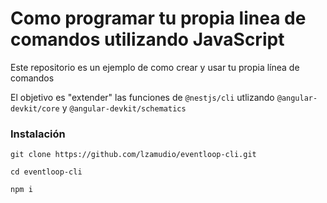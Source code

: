 # Como programar tu propia linea de comandos utilizando JavaScript

Este repositorio es un ejemplo de como crear y usar tu propia línea de comandos

El objetivo es "extender" las funciones de `@nestjs/cli` utlizando `@angular-devkit/core` y `@angular-devkit/schematics`


### Instalación

```
git clone https://github.com/lzamudio/eventloop-cli.git
```
```
cd eventloop-cli
```
```
npm i
```
